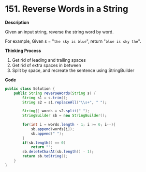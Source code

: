 # 151. Reverse Words in a String

**Description**

Given an input string, reverse the string word by word.

For example,
Given s = "`the sky is blue`",
return "`blue is sky the`".

**Thinking Process**

1. Get rid of leading and trailing spaces
2. Get rid of extra spaces in between
3. Split by space, and recreate the sentence using StringBuilder

**Code**

```java
public class Solution {
    public String reverseWords(String s) {
        String s1 = s.trim();
        String s2 = s1.replaceAll("\\s+", " ");

        String[] words = s2.split(" ");
        StringBuilder sb = new StringBuilder();
        
        for(int i = words.length - 1; i >= 0; i--){
            sb.append(words[i]);
            sb.append(" ");
        }
        if(sb.length() == 0)
            return "";
        sb.deleteCharAt(sb.length() - 1);
        return sb.toString();
    }
}
```

